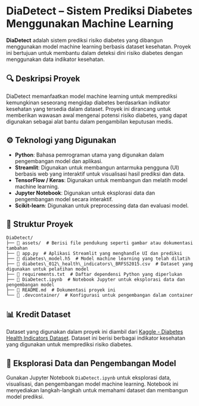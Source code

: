 # DiaDetect – Sistem Prediksi Diabetes Menggunakan Machine Learning
**DiaDetect** adalah sistem prediksi risiko diabetes yang dibangun menggunakan model machine learning berbasis dataset kesehatan. Proyek ini bertujuan untuk membantu dalam deteksi dini risiko diabetes dengan menggunakan data indikator kesehatan.

## 🔍 Deskripsi Proyek
DiaDetect memanfaatkan model machine learning untuk memprediksi kemungkinan seseorang mengidap diabetes berdasarkan indikator kesehatan yang tersedia dalam dataset. Proyek ini dirancang untuk memberikan wawasan awal mengenai potensi risiko diabetes, yang dapat digunakan sebagai alat bantu dalam pengambilan keputusan medis.

## ⚙️ Teknologi yang Digunakan
- **Python**: Bahasa pemrograman utama yang digunakan dalam pengembangan model dan aplikasi.
- **Streamlit**: Digunakan untuk membangun antarmuka pengguna (UI) berbasis web yang interaktif untuk visualisasi hasil prediksi dan data.
- **TensorFlow / Keras**: Digunakan untuk membangun dan melatih model machine learning.
- **Jupyter Notebook**: Digunakan untuk eksplorasi data dan pengembangan model secara interaktif.
- **Scikit-learn**: Digunakan untuk preprocessing data dan evaluasi model.

## 📁 Struktur Proyek
```
DiaDetect/
├── 📁 assets/  # Berisi file pendukung seperti gambar atau dokumentasi tambahan
├── 📄 app.py  # Aplikasi Streamlit yang menghandle UI dan prediksi
├── 📄 diabetes\_model.h5  # Model machine learning yang telah dilatih
├── 📄 diabetes\_012\_health\_indicators\_BRFSS2015.csv  # Dataset yang digunakan untuk pelatihan model
├── 📄 requirements.txt  # Daftar dependensi Python yang diperlukan
├── 📄 DiaDetect.ipynb  # Notebook Jupyter untuk eksplorasi data dan pengembangan model
├── 📄 README.md  # Dokumentasi proyek ini
└── 📄 .devcontainer/  # Konfigurasi untuk pengembangan dalam container
```

## 📊 Kredit Dataset
Dataset yang digunakan dalam proyek ini diambil dari [Kaggle - Diabetes Health Indicators Dataset](https://www.kaggle.com/datasets/alexteboul/diabetes-health-indicators-dataset). Dataset ini berisi berbagai indikator kesehatan yang digunakan untuk memprediksi risiko diabetes.

## 🧪 Eksplorasi Data dan Pengembangan Model
Gunakan Jupyter Notebook `DiaDetect.ipynb` untuk eksplorasi data, visualisasi, dan pengembangan model machine learning. Notebook ini menyediakan langkah-langkah untuk memahami dataset dan membangun model prediksi.
